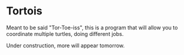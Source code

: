 # Tortois
Meant to be said "Tor-Toe-iss", this is a program that will allow you to coordinate multiple turtles, doing different jobs.

Under construction, more will appear tomorrow.
